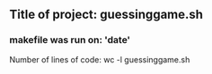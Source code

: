 ## Title of project: guessinggame.sh
### makefile was run on: 'date' 
Number of lines of code: wc -l guessinggame.sh
